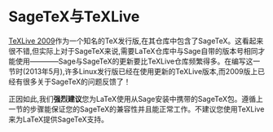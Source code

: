 # SageTeX与TeXLive

[TeXLive 2009](http://www.tug.org/texlive/)作为一个知名的TeX发行版,在其仓库中包含了SageTeX。这看起来很不错,但实际上对于SageTeX来说,需要LaTeX仓库中与Sage自带的版本号相同才能使用————Sage与SageTeX的更新要比TeXLive仓库频繁得多。在编写这一节时(2013年5月),许多Linux发行版已经在使用更新的TeXLive版本,而2009版上已经有很多关于SageTeX的问题反馈了！

正因如此,我们**强烈建议**您为LaTeX使用从Sage安装中携带的SageTeX包。遵循上一节的步骤能保证您的SageTeX的兼容性并且能正常工作。不建议您使用TeXLive来为LaTeX提供SageTeX支持。